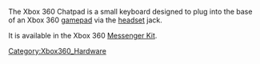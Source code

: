 The Xbox 360 Chatpad is a small keyboard designed to plug into the base
of an Xbox 360 [gamepad](gamepad "wikilink") via the
[headset](headset "wikilink") jack.

It is available in the Xbox 360 [Messenger
Kit](http://en.wikipedia.org/wiki/Xbox_360_accessories#Messenger_Kit).

[Category:Xbox360_Hardware](Category_Xbox360_Hardware.md "wikilink")